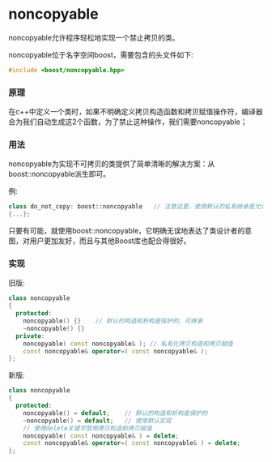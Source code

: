 # noncopyable

noncopyable允许程序轻松地实现一个禁止拷贝的类。

noncopyable位于名字空间boost，需要包含的头文件如下:

```c++
#include <boost/noncopyable.hpp>
```

### 原理

在c++中定义一个类时，如果不明确定义拷贝构造函数和拷贝赋值操作符，编译器会为我们自动生成这2个函数，为了禁止这种操作，我们需要noncopyable；

### 用法

noncopyable为实现不可拷贝的类提供了简单清晰的解决方案：从boost::noncopyable派生即可。

例:

```c++
class do_not_copy: boost::noncopyable	// 注意这里，使用默认的私有继承是允许的
{...};
```

只要有可能，就使用boost::noncopyable，它明确无误地表达了类设计者的意图，对用户更加友好，而且与其他Boost库也配合得很好。

### 实现

旧版:

```c++
class noncopyable
{
  protected:
  	noncopyable() {}	// 默认的构造和析构是保护的，可继承
  	~noncopyable() {}
  private:
  	noncopyable( const noncopyable& ); // 私有化拷贝构造和拷贝赋值
  	const noncopyable& operator=( const noncopyable& );
};
```

新版:

```c++
class noncopyable
{
  protected:
  	noncopyable() = default;	// 默认的构造和析构是保护的
  	~noncopyable() = default;	// 使用默认实现
  	// 使用delete关键字禁用拷贝构造和拷贝赋值
  	noncopyable( const noncopyable& ) = delete;
  	const noncopyable& operator=( const noncopyable& ) = delete;
};
```

